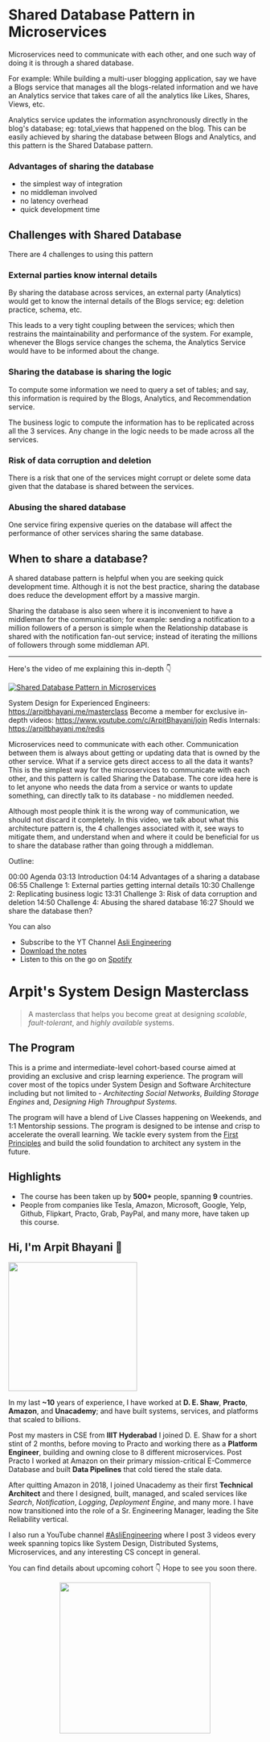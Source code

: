 Shared Database Pattern in Microservices
===


Microservices need to communicate with each other, and one such way of doing it is through a shared database.

For example: While building a multi-user blogging application, say we have a Blogs service that manages all the blogs-related information and we have an Analytics service that takes care of all the analytics like Likes, Shares, Views, etc.

Analytics service updates the information asynchronously directly in the blog's database; eg: total_views that happened on the blog. This can be easily achieved by sharing the database between Blogs and Analytics, and this pattern is the Shared Database pattern.

### Advantages of sharing the database

- the simplest way of integration
- no middleman involved
- no latency overhead
- quick development time

## Challenges with Shared Database

There are 4 challenges to using this pattern

### External parties know internal details

By sharing the database across services, an external party (Analytics) would get to know the internal details of the Blogs service; eg: deletion practice, schema, etc.

This leads to a very tight coupling between the services; which then restrains the maintainability and performance of the system. For example, whenever the Blogs service changes the schema, the Analytics Service would have to be informed about the change.

### Sharing the database is sharing the logic

To compute some information we need to query a set of tables; and say, this information is required by the Blogs, Analytics, and Recommendation service.

The business logic to compute the information has to be replicated across all the 3 services. Any change in the logic needs to be made across all the services.

### Risk of data corruption and deletion

There is a risk that one of the services might corrupt or delete some data given that the database is shared between the services.

### Abusing the shared database

One service firing expensive queries on the database will affect the performance of other services sharing the same database.

## When to share a database?

A shared database pattern is helpful when you are seeking quick development time. Although it is not the best practice, sharing the database does reduce the development effort by a massive margin.

Sharing the database is also seen where it is inconvenient to have a middleman for the communication; for example: sending a notification to a million followers of a person is simple when the Relationship database is shared with the notification fan-out service; instead of iterating the millions of followers through some middleman API.
<hr />


<p>Here's the video of me explaining this in-depth 👇‍</p>

[![Shared Database Pattern in Microservices](https://i.ytimg.com/vi/tV11trlimLk/mqdefault.jpg)](https://www.youtube.com/watch?v=tV11trlimLk)

System Design for Experienced Engineers: https://arpitbhayani.me/masterclass
Become a member for exclusive in-depth videos: https://www.youtube.com/c/ArpitBhayani/join
Redis Internals: https://arpitbhayani.me/redis

Microservices need to communicate with each other. Communication between them is always about getting or updating data that is owned by the other service. What if a service gets direct access to all the data it wants? This is the simplest way for the microservices to communicate with each other, and this pattern is called Sharing the Database. The core idea here is to let anyone who needs the data from a service or wants to update something, can directly talk to its database - no middlemen needed.

Although most people think it is the wrong way of communication, we should not discard it completely. In this video, we talk about what this architecture pattern is, the 4 challenges associated with it, see ways to mitigate them, and understand when and where it could be beneficial for us to share the database rather than going through a middleman.

Outline:

00:00 Agenda
03:13 Introduction
04:14 Advantages of a sharing a database
06:55 Challenge 1: External parties getting internal details
10:30 Challenge 2: Replicating business logic
13:31 Challenge 3: Risk of data corruption and deletion
14:50 Challenge 4: Abusing the shared database
16:27 Should we share the database then?

You can also
 - Subscribe to the YT Channel [Asli Engineering](https://youtube.com/c/ArpitBhayani)
 - [Download the notes](https://drive.google.com/file/d/1ql0chRVpcjgV4Fv_MJTRaXbtIZ3QJwcI/view?usp=sharing)
 - Listen to this on the go on [Spotify](https://open.spotify.com/show/7qMoamm2iZQrsPVm6IQLoD)

# Arpit's System Design Masterclass

> A masterclass that helps you become great at designing _scalable_, _fault-tolerant_, and _highly available_ systems.

## The Program

This is a prime and intermediate-level cohort-based course aimed at providing an exclusive and crisp learning experience. The program will cover most of the topics under System Design and Software Architecture including but not limited to - _Architecting Social Networks_, _Building Storage Engines_ and, _Designing High Throughput Systems_.

The program will have a blend of Live Classes happening on Weekends, and 1:1 Mentorship sessions. The program is designed to be intense and crisp to accelerate the overall learning. We tackle every system from the [First Principles](https://en.wikipedia.org/wiki/First_principle) and build the solid foundation to architect any system in the future.


## Highlights

 - The course has been taken up by __500+__ people, spanning __9__ countries.
 - People from companies like Tesla, Amazon, Microsoft, Google, Yelp, Github, Flipkart, Practo, Grab, PayPal, and many more, have taken up this course.


## Hi, I'm Arpit Bhayani 👋

<img width="256px" src="https://arpitbhayani.me/static/img/arpit.jpg" />

In my last **~10** years of experience, I have worked at **D. E. Shaw**, **Practo**, **Amazon**, and **Unacademy**; and have built systems, services, and platforms that scaled to billions.

Post my masters in CSE from **IIIT Hyderabad** I joined D. E. Shaw for a short stint of 2 months, before moving to Practo and working there as a **Platform Engineer**, building and owning close to 8 different microservices. Post Practo I worked at Amazon on their primary mission-critical E-Commerce Database and built **Data Pipelines** that cold tiered the stale data.

After quitting Amazon in 2018, I joined Unacademy as their first **Technical Architect** and there I designed, built, managed, and scaled services like _Search_, _Notification_, _Logging_, _Deployment Engine_, and many more. I have now transitioned into the role of a Sr. Engineering Manager, leading the Site Reliability vertical.

I also run a YouTube channel [#AsliEngineering](https://www.youtube.com/c/ArpitBhayani) where I post 3 videos every week spanning topics like System Design, Distributed Systems, Microservices, and any interesting CS concept in general.

You can find details about upcoming cohort 👇‍ Hope to see you soon there.

<center>
<a target="_blank" href="https://arpitbhayani.me/masterclass">
<img src="https://user-images.githubusercontent.com/4745789/137859181-d4499cf4-ce65-4466-8b88-a078ece0f081.PNG" width="300px" />
</a>
</center>
